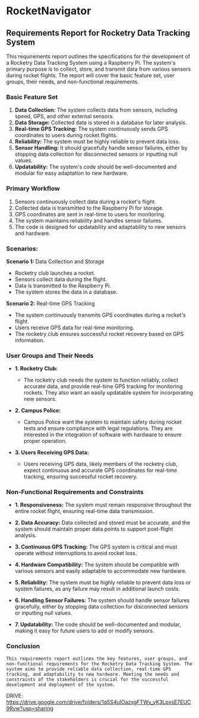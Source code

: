 ﻿# RocketNavigator

## Requirements Report for Rocketry Data Tracking System 
 
This requirements report outlines the specifications for the development of a Rocketry Data Tracking System using a Raspberry Pi. The system's primary purpose is to collect, store, and transmit data from various sensors during rocket flights. The report will cover the basic feature set, user groups, their needs, and non-functional requirements. 

  
### Basic Feature Set

1. **Data Collection:** The system collects data from sensors, including speed, GPS, and other external sensors.
2. **Data Storage:** Collected data is stored in a database for later analysis.
3. **Real-time GPS Tracking:** The system continuously sends GPS coordinates to users during rocket flights.
4. **Reliability:** The system must be highly reliable to prevent data loss.
5. **Sensor Handling:** It should gracefully handle sensor failures, either by stopping data collection for disconnected sensors or inputting null values.
6. **Updatability:** The system's code should be well-documented and modular for easy adaptation to new hardware.


### Primary Workflow

1. Sensors continuously collect data during a rocket's flight.
2. Collected data is transmitted to the Raspberry Pi for storage.
3. GPS coordinates are sent in real-time to users for monitoring.
4. The system maintains reliability and handles sensor failures.
5. The code is designed for updatability and adaptability to new sensors and hardware.
 

### Scenarios:

 **Scenario 1:** Data Collection and Storage 
- Rocketry club launches a rocket. 
- Sensors collect data during the flight. 
- Data is transmitted to the Raspberry Pi. 
- The system stores the data in a database. 
  
 **Scenario 2:** Real-time GPS Tracking 
- The system continuously transmits GPS coordinates during a rocket's flight. 
- Users receive GPS data for real-time monitoring. 
- The rocketry club ensures successful rocket recovery based on GPS information. 
  

### User Groups and Their Needs 

- **1. Rocketry Club:** 
    - The rocketry club needs the system to function reliably, collect accurate data, and provide real-time GPS tracking for monitoring rockets. They also want an easily updatable system for incorporating new sensors. 
  
- **2. Campus Police:** 
    - Campus Police want the system to maintain safety during rocket tests and ensure compliance with legal regulations. They are interested in the integration of software with hardware to ensure proper operation. 
  
- **3. Users Receiving GPS Data:** 
    - Users receiving GPS data, likely members of the rocketry club, expect continuous and accurate GPS coordinates for real-time tracking, ensuring successful rocket recovery. 
  

### Non-Functional Requirements and Constraints 
  
- **1. Responsiveness:**
    The system must remain responsive throughout the entire rocket flight, ensuring real-time data transmission.

- **2. Data Accuracy:**
    Data collected and stored must be accurate, and the system should maintain proper data points to support post-flight analysis.

- **3. Continuous GPS Tracking:**
    The GPS system is critical and must operate without interruptions to avoid rocket loss.

- **4. Hardware Compatibility:**
    The system should be compatible with various sensors and easily adaptable to accommodate new hardware.

- **5. Reliability:**
    The system must be highly reliable to prevent data loss or system failures, as any failure may result in additional launch costs.

- **6. Handling Sensor Failures:**
    The system should handle sensor failures gracefully, either by stopping data collection for disconnected sensors or inputting null values.

- **7. Updatability:**
    The code should be well-documented and modular, making it easy for future users to add or modify sensors.


### Conclusion 
    This requirements report outlines the key features, user groups, and non-functional requirements for the Rocketry Data Tracking System. The system aims to provide reliable data collection, real-time GPS tracking, and adaptability to new hardware. Meeting the needs and constraints of the stakeholders is crucial for the successful development and deployment of the system. 

DRIVE: https://drive.google.com/drive/folders/1q5S4ulOazxgFTWy_yK3LpxsE7EUC9Ryw?usp=sharing

